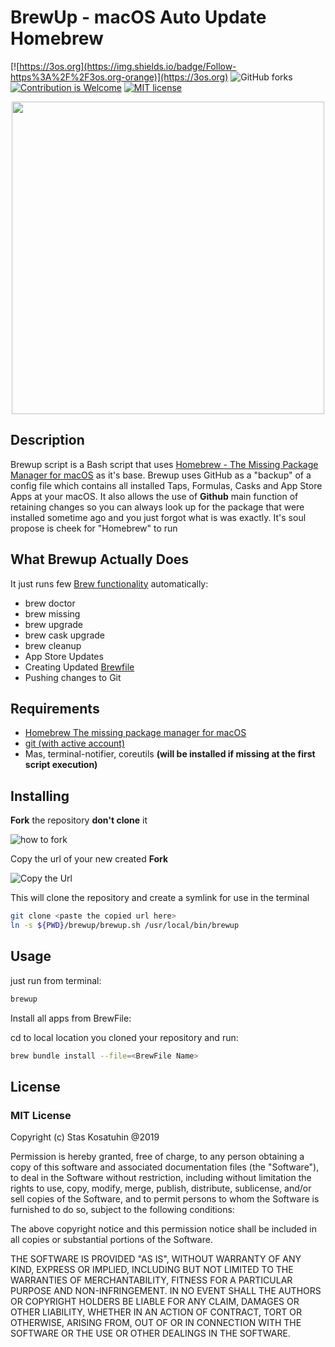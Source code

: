 # BrewUp - macOS Auto Update Homebrew

[![https://3os.org](https://img.shields.io/badge/Follow-https%3A%2F%2F3os.org-orange)](https://3os.org)
![GitHub forks](https://img.shields.io/github/forks/fire1ce/BrewUp?label=Fork)
[![Contribution is Welcome](https://img.shields.io/badge/Contribution%20Is-Welcomed-brightgreen)](https://github.com/fire1ce/BrewUp/blob/master/brewup.sh)
[![MIT license](https://img.shields.io/badge/License-MIT-blue.svg)](https://mit-license.org/)

<p align="center">
    <img src="https://w.3os.org/3os/brewup/Cover.jpg" width=500>
</p>

## Description

Brewup script is a Bash script that uses [Homebrew - The Missing Package Manager for macOS](https://brew.sh/) as it's base.
Brewup uses GitHub as a "backup" of a config file which contains all installed Taps, Formulas, Casks and App Store Apps at your macOS. It also allows the use of __Github__ main function of retaining changes so you can always look up for the package that were installed sometime ago and you just forgot what is was exactly.
It's soul propose is cheek for "Homebrew" to run

## What Brewup Actually Does

It just runs few [Brew functionality](https://docs.brew.sh/) automatically:

* brew doctor
* brew missing
* brew upgrade
* brew cask upgrade
* brew cleanup
* App Store Updates
* Creating Updated [Brewfile](https://github.com/Homebrew/homebrew-bundle)
* Pushing changes to Git

## Requirements

* [Homebrew The missing package manager for macOS](https://brew.sh/)
* [git (with active account)](https://github.com/)
* Mas, terminal-notifier, coreutils __(will be installed if missing at the first script execution)__

## Installing

__Fork__ the repository __don't clone__ it

![how to fork](https://w.3os.org/3os/brewup/fork.jpg)

Copy the url of your new created __Fork__

![Copy the Url](https://w.3os.org/3os/brewup/clone.jpg)

This will clone the repository and create a symlink for use in the terminal

```bash
git clone <paste the copied url here>
ln -s ${PWD}/brewup/brewup.sh /usr/local/bin/brewup
```

## Usage

just run from terminal:

```bash
brewup
```

Install all apps from BrewFile:

cd to local location you cloned your repository and run:

```bash
brew bundle install --file=<BrewFile Name>
```

## License

### MIT License

Copyright (c) Stas Kosatuhin @2019

Permission is hereby granted, free of charge, to any person obtaining a copy
of this software and associated documentation files (the "Software"), to
deal in the Software without restriction, including without limitation the
rights to use, copy, modify, merge, publish, distribute, sublicense, and/or
sell copies of the Software, and to permit persons to whom the Software is
furnished to do so, subject to the following conditions:

The above copyright notice and this permission notice shall be included in
all copies or substantial portions of the Software.

THE SOFTWARE IS PROVIDED "AS IS", WITHOUT WARRANTY OF ANY KIND, EXPRESS OR
IMPLIED, INCLUDING BUT NOT LIMITED TO THE WARRANTIES OF MERCHANTABILITY,
FITNESS FOR A PARTICULAR PURPOSE AND NON-INFRINGEMENT. IN NO EVENT SHALL THE
AUTHORS OR COPYRIGHT HOLDERS BE LIABLE FOR ANY CLAIM, DAMAGES OR OTHER
LIABILITY, WHETHER IN AN ACTION OF CONTRACT, TORT OR OTHERWISE, ARISING
FROM, OUT OF OR IN CONNECTION WITH THE SOFTWARE OR THE USE OR OTHER DEALINGS
IN THE SOFTWARE.

